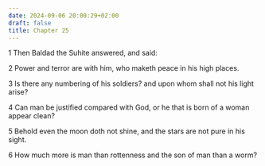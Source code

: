 ```yaml
---
date: 2024-09-06 20:00:29+02:00
draft: false
title: Chapter 25
---
```




1 Then Baldad the Suhite answered, and said:

2 Power and terror are with him, who maketh peace in his high places.

3 Is there any numbering of his soldiers? and upon whom shall not his light arise?

4 Can man be justified compared with God, or he that is born of a woman appear clean?

5 Behold even the moon doth not shine, and the stars are not pure in his sight.

6 How much more is man than rottenness and the son of man than a worm?


